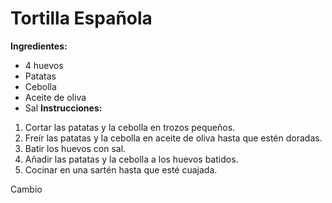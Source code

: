 # Tortilla Española
**Ingredientes:**
* 4 huevos
* Patatas
* Cebolla
* Aceite de oliva
* Sal
**Instrucciones:**
1. Cortar las patatas y la cebolla en trozos pequeños.
2. Freír las patatas y la cebolla en aceite de oliva hasta que estén doradas.
3. Batir los huevos con sal.
4. Añadir las patatas y la cebolla a los huevos batidos.
5. Cocinar en una sartén hasta que esté cuajada.

Cambio